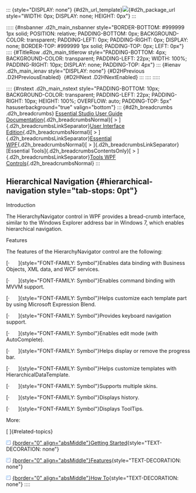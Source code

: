::: {style="DISPLAY: none"}
[](ms-xhelp:///?Id=d2h_url_template){#d2h_url_template}![](!package_url!){#d2h_package_url style="WIDTH: 0px; DISPLAY: none; HEIGHT: 0px"}
:::

::::: {#nsbanner .d2h_main_nsbanner style="BORDER-BOTTOM: #999999 1px solid; POSITION: relative; PADDING-BOTTOM: 0px; BACKGROUND-COLOR: transparent; PADDING-LEFT: 0px; PADDING-RIGHT: 0px; DISPLAY: none; BORDER-TOP: #999999 1px solid; PADDING-TOP: 0px; LEFT: 0px"}
:::: {#TitleRow .d2h_main_titlerow style="PADDING-BOTTOM: 4px; BACKGROUND-COLOR: transparent; PADDING-LEFT: 22px; WIDTH: 100%; PADDING-RIGHT: 10px; DISPLAY: none; PADDING-TOP: 4px"}
::: {#ienav .d2h_main_ienav style="DISPLAY: none"}
[](ms-xhelp:///?Id=5493ad91-8303-4d85-9bbe-7e4f8721139e){#D2HPrevious .D2HPreviousEnabled}  [](ms-xhelp:///?Id=0b13461c-f603-4db4-a114-26f0c9af6958){#D2HNext .D2HNextEnabled}
:::
::::
:::::

:::: {#nstext .d2h_main_nstext style="PADDING-BOTTOM: 10px; BACKGROUND-COLOR: transparent; PADDING-LEFT: 22px; PADDING-RIGHT: 10px; HEIGHT: 100%; OVERFLOW: auto; PADDING-TOP: 5px" hasuserbackground="true" valign="bottom"}
::: {#d2h_breadcrumbs .d2h_breadcrumbs}
[Essential Studio User Guide Documentation](ms-xhelp:///?Id=12457748-09e3-4d74-a240-8e049cedf030){.d2h_breadcrumbsNormal}[ \> ]{.d2h_breadcrumbsLinkSeparator}[User Interface Edition](ms-xhelp:///?Id=c29296b7-531c-413b-a0ec-488ca1f7f669){.d2h_breadcrumbsNormal}[ \> ]{.d2h_breadcrumbsLinkSeparator}[Essential WPF](ms-xhelp:///?Id=7f4f82c5-151c-4262-94d0-75c4626c77bc){.d2h_breadcrumbsNormal}[ \> ]{.d2h_breadcrumbsLinkSeparator}[Essential Tools]{.d2h_breadcrumbsContentsOnly}[ \> ]{.d2h_breadcrumbsLinkSeparator}[Tools WPF Controls](ms-xhelp:///?Id=2ea58a12-9426-4a63-96b4-89eb80232c2c){.d2h_breadcrumbsNormal}
:::

## Hierarchical Navigation {#hierarchical-navigation style="tab-stops: 0pt"}

Introduction

The HierarchyNavigator control in WPF provides a bread-crumb interface, similar to the Windows Explorer address bar in Windows 7, which enables hierarchical navigation.

Features

The features of the HierarchyNavigator control are the following:

[·      ]{style="FONT-FAMILY: Symbol"}Enables data binding with Business Objects, XML data, and WCF services.

[·      ]{style="FONT-FAMILY: Symbol"}Enables command binding with MVVM support.

[·      ]{style="FONT-FAMILY: Symbol"}Helps customize each template part by using Microsoft Expression Blend.

[·      ]{style="FONT-FAMILY: Symbol"}Provides keyboard navigation support.

[·      ]{style="FONT-FAMILY: Symbol"}Enables edit mode (with AutoComplete).

[·      ]{style="FONT-FAMILY: Symbol"}Helps display or remove the progress bar.

[·      ]{style="FONT-FAMILY: Symbol"}Helps customize templates with HierarchicalDataTemplate.

[·      ]{style="FONT-FAMILY: Symbol"}Supports multiple skins.

[·      ]{style="FONT-FAMILY: Symbol"}Displays history.

[·      ]{style="FONT-FAMILY: Symbol"}Displays ToolTips.

More:

[ ]{#related-topics}

[![](button.gif){border="0" align="absMiddle"}Getting Started](ms-xhelp:///?Id=0b13461c-f603-4db4-a114-26f0c9af6958){style="TEXT-DECORATION: none"}

[![](button.gif){border="0" align="absMiddle"}Features](ms-xhelp:///?Id=860382ac-7102-4f5e-a1ac-040823539629){style="TEXT-DECORATION: none"}

[![](button.gif){border="0" align="absMiddle"}How To](ms-xhelp:///?Id=a287ab44-2b8f-4d13-84f9-0cc6e66f5c1c){style="TEXT-DECORATION: none"}
::::
